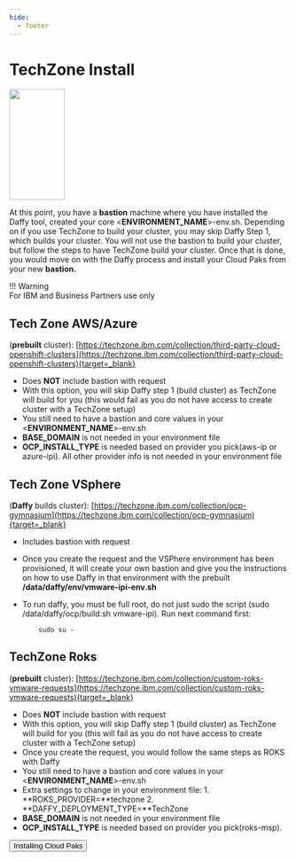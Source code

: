 ```yaml
---
hide:
  - footer
---
```

<script>
  document.title = "Deploy OCP - TechZone";
</script>

# TechZone Install

<img src='../images/techzone.jpeg'   align="top" width="100"  height="200" style = "float">

At this point, you have a **bastion** machine where you have installed the Daffy tool, created your core <**ENVIRONMENT_NAME**>-env.sh.  Depending on if you use TechZone to build your cluster, you may skip Daffy Step 1, which builds your cluster. You will not use the bastion to build your cluster, but follow the steps to have TechZone build your cluster.  Once that is done, you would move on with the Daffy process and install your Cloud Paks from your new **bastion.**

!!! Warning   
      For IBM and Business Partners use only

## Tech Zone AWS/Azure
(**prebuilt** cluster):   [https://techzone.ibm.com/collection/third-party-cloud-openshift-clusters](https://techzone.ibm.com/collection/third-party-cloud-openshift-clusters){target=_blank}

- Does **NOT** include bastion with request
- With this option, you will skip Daffy step 1 (build cluster) as TechZone will build for you (this would fail as you do not have access to create cluster with a TechZone setup)
- You still need to have a bastion and core values in your <**ENVIRONMENT_NAME**>-env.sh
- **BASE_DOMAIN** is not needed in your environment file
- **OCP_INSTALL_TYPE** is needed based on provider you pick(aws-ip or azure-ipi).  All other provider info is not needed in your environment file

## Tech Zone VSphere
(**Daffy** builds cluster): [https://techzone.ibm.com/collection/ocp-gymnasium](https://techzone.ibm.com/collection/ocp-gymnasium){target=_blank}

- Includes bastion with request
- Once you create the request and the VSPhere environment has been provisioned, it will create your own bastion and give you the instructions on how to use Daffy in that environment with the prebuilt **/data/daffy/env/vmware-ipi-env.sh**
- To run daffy, you must be full root, do not just sudo the script (sudo /data/daffy/ocp/build.sh vmware-ipi).
  Run next command first:

          sudo su -

## TechZone Roks
(**prebuilt** cluster): [https://techzone.ibm.com/collection/custom-roks-vmware-requests](https://techzone.ibm.com/collection/custom-roks-vmware-requests){target=_blank}

- Does **NOT** include bastion with request
- With this option, you will skip Daffy step 1 (build cluster) as TechZone will build for you (this will fail as you do not have access to create cluster with a TechZone setup)
- Once you create the request, you would follow the same steps as ROKS with Daffy
- You still need to have a bastion and core values in your <**ENVIRONMENT_NAME**>-env.sh  
- Extra settings to change in your environment file:
      1. **ROKS_PROVIDER=**techzone
      2. **DAFFY_DEPLOYMENT_TYPE=**TechZone
- **BASE_DOMAIN** is not needed in your environment file
- **OCP_INSTALL_TYPE** is needed based on provider you pick(roks-msp).


<button onclick="location.href='../../Cloud-Paks/'" class="custom-btn btn-7">Installing Cloud Paks</button>
